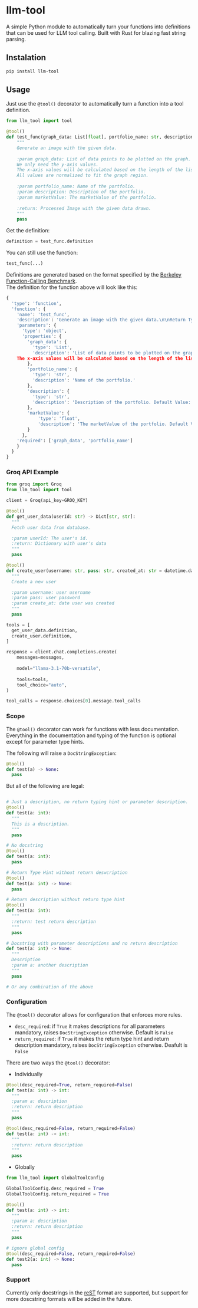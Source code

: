 # llm-tool
A simple Python module to automatically turn your functions into definitions that can be used for LLM tool calling. Built with Rust for blazing fast string parsing.

## Instalation
```bash
pip install llm-tool
```

## Usage
Just use the `@tool()` decorator to automatically turn a function into a tool definition.

```python
from llm_tool import tool

@tool()
def test_func(graph_data: List[float], portfolio_name: str, description: str = "This is a description", marketValue: float = 14_000) -> List[float]:
    """
    Generate an image with the given data.
    
    :param graph_data: List of data points to be plotted on the graph.
    We only need the y-axis values.
    The x-axis values will be calculated based on the length of the list.
    All values are normalized to fit the graph region.
    
    :param portfolio_name: Name of the portfolio.
    :param description: Description of the portfolio.
    :param marketValue: The marketValue of the portfolio.
    
    :return: Processed Image with the given data drawn.
    """
    pass
```

Get the definition:
```python
definition = test_func.definition
```

You can still use the function:
```python
test_func(...)
```

Definitions are generated based on the format specified by the [Berkeley Function-Calling Benchmark](https://gorilla.cs.berkeley.edu/blogs/8_berkeley_function_calling_leaderboard.html#metrics).
<br />
The definition for the function above will look like this:
```python
{
  'type': 'function',
  'function': {
    'name': 'test_func',
    'description': 'Generate an image with the given data.\n\nReturn Type: `None`\n\nReturn Description: Processed Image with the given data drawn.',
    'parameters': {
      'type': 'object',
      'properties': {
        'graph_data': {
          'type': 'List',
          'description': 'List of data points to be plotted on the graph.\n    We only need the y-axis values.\n
    The x-axis values will be calculated based on the length of the list.\n    All values are normalized to fit the graph region.'
        },
        'portfolio_name': {
          'type': 'str',
          'description': 'Name of the portfolio.'
        },
        'description': {
          'type': 'str',
          'description': 'Description of the portfolio. Default Value: `This is a description`'
        },
        'marketValue': {
            'type': 'float',
            'description': 'The marketValue of the portfolio. Default Value: `14000`'
        }
      },
    'required': ['graph_data', 'portfolio_name']
    }
  }
}
```

### Groq API Example
```python
from groq import Groq
from llm_tool import tool

client = Groq(api_key=GROQ_KEY)

@tool()
def get_user_data(userId: str) -> Dict[str, str]:
  """
  Fetch user data from database.

  :param userId: The user's id.
  :return: Dictionary with user's data
  """
  pass

@tool()
def create_user(username: str, pass: str, created_at: str = datetime.datetime.now().strftime("%Y-%m-%d %H:%M:%S")) -> None:
  """
  Create a new user

  :param username: user username
  :param pass: user password
  :param create_at: date user was created
  """
  pass

tools = [
  get_user_data.definition,
  create_user.definition,
]

response = client.chat.completions.create(
    messages=messages,
    
    model="llama-3.1-70b-versatile",
    
    tools=tools,
    tool_choice="auto",
)

tool_calls = response.choices[0].message.tool_calls
```

### Scope
The `@tool()` decorator can work for functions with less documentation.
Everything in the documentation and typing of the function is optional except for parameter type hints.

The following will raise a ```DocStringException```:
```python
@tool()
def test(a) -> None:
  pass
```

But all of the following are legal:
```python

# Just a description, no return typing hint or parameter description.
@tool()
def test(a: int):
  """
  This is a description.
  """
  pass

# No docstring
@tool()
def test(a: int):
  pass

# Return Type Hint without return deswcription
@tool()
def test(a: int) -> None:
  pass

# Return description without return type hint
@tool()
def test(a: int):
  """
  :return: test return description
  """
  pass

# Docstring with parameter descriptions and no return description
def test(a: int) -> None:
  """
  Description
  :param a: another description
  """
  pass

# Or any combination of the above
```

### Configuration
The `@tool()` decorator allows for configuration that enforces more rules.

- `desc_required`: if `True` it makes descriptions for all parameters mandatory, raises `DocStringException` otherwise. Default is `False`
- `return_required`: if `True` it makes the return type hint and return description mandatory, raises `DocStringException` otherwise. Deafult is `False`

There are two ways the `@tool()` decorator:
- Individually
```python
@tool(desc_required=True, return_required=False)
def test(a: int) -> int:
  """
  :param a: description
  :return: return description
  """
  pass

@tool(desc_required=False, return_required=False)
def test(a: int) -> int:
  """
  :return: return description
  """
  pass
```
- Globally
```python
from llm_tool import GlobalToolConfig

GlobalToolConfig.desc_required = True
GlobalToolConfig.return_required = True

@tool()
def test(a: int) -> int:
  """
  :param a: description
  :return: return description
  """
  pass

# ignore global config
@tool(desc_required=False, return_required=False)
def test2(a: int) -> None:
  pass
```

### Support
Currently only docstrings in the [reST](https://www.sphinx-doc.org/en/master/usage/restructuredtext/index.html) format are supported, but support for more doscstring formats will be added in the future.
